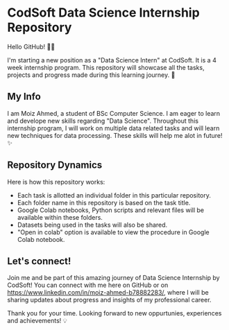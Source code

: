 # CodSoft Data Science Internship Repository

Hello GitHub! 👋🏼

I'm starting a new position as a "Data Science Intern" at CodSoft. It is a 4 week internship program. This repository will showcase all the tasks, projects and progress made during this learning journey. 🚀

## My Info

I am Moiz Ahmed, a student of BSc Computer Science. I am eager to learn and develope new skills regarding "Data Science". Throughout this internship program, I will work on multiple data related tasks and will learn new techniques for data processing. These skills will help me alot in future! ✨

## Repository Dynamics

Here is how this repository works:
- Each task is allotted an individual folder in this particular repository.
- Each folder name in this repository is based on the task title.
- Google Colab notebooks, Python scripts and relevant files will be available within these folders.
- Datasets being used in the tasks will also be shared.
- "Open in colab" option is available to view the procedure in Google Colab notebook.

## Let's connect!

Join me and be part of this amazing journey of Data Science Internship by CodSoft! You can connect with me here on GitHub or on https://www.linkedin.com/in/moiz-ahmed-b78882283/, where I will be sharing updates about progress and insights of my professional career.

Thank you for your time. 
Looking forward to new oppurtunies, experiences and achievements! 💡
